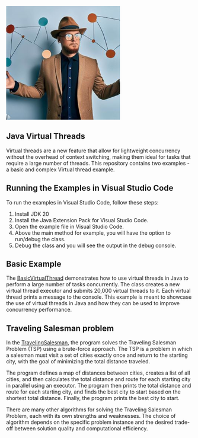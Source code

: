 ![Virtual Threads](https://github.com/roryp/virtualthreads/blob/main/salesman.jpg?raw=true)

## Java Virtual Threads

Virtual threads are a new feature that allow for lightweight concurrency without the overhead of context switching, making them ideal for tasks that require a large number of threads. This repository contains two examples - a basic and complex Virtual thread example.

## Running the Examples in Visual Studio Code
To run the examples in Visual Studio Code, follow these steps:

1. Install JDK 20
2. Install the Java Extension Pack for Visual Studio Code.
3. Open the example file in Visual Studio Code.
4. Above the main method for example, you will have the option to run/debug the class.
5. Debug the class and you will see the output in the debug console.

## Basic Example

The [BasicVirtualThread](https://github.com/roryp/virtualthreads/blob/main/src/BasicVirtualThread.java) demonstrates how to use virtual threads in Java to perform a large number of tasks concurrently. The class creates a new virtual thread executor and submits 20,000 virtual threads to it. Each virtual thread prints a message to the console. This example is meant to showcase the use of virtual threads in Java and how they can be used to improve concurrency performance.

## Traveling Salesman problem

In the [TravelingSalesman](https://github.com/roryp/virtualthreads/blob/main/src/TravelingSalesman.java), the program solves the Traveling Salesman Problem (TSP) using a brute-force approach. The TSP is a problem in which a salesman must visit a set of cities exactly once and return to the starting city, with the goal of minimizing the total distance traveled.

The program defines a map of distances between cities, creates a list of all cities, and then calculates the total distance and route for each starting city in parallel using an executor. The program then prints the total distance and route for each starting city, and finds the best city to start based on the shortest total distance. Finally, the program prints the best city to start.

There are many other algorithms for solving the Traveling Salesman Problem, each with its own strengths and weaknesses. The choice of algorithm depends on the specific problem instance and the desired trade-off between solution quality and computational efficiency.
